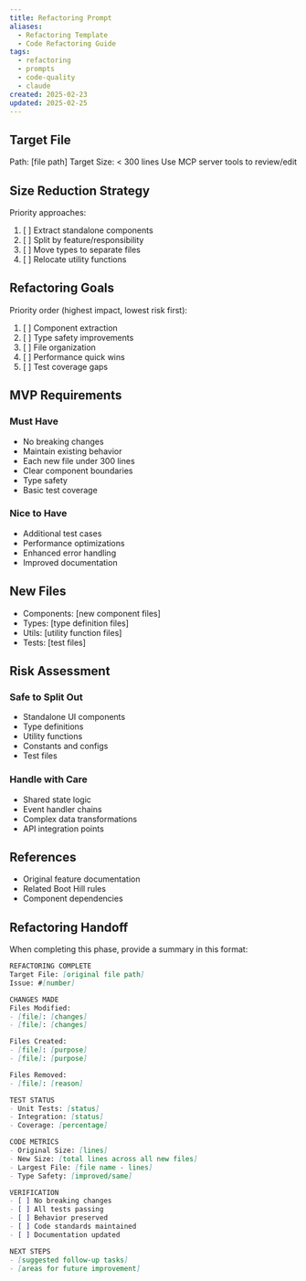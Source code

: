 ```yaml
---
title: Refactoring Prompt
aliases:
  - Refactoring Template
  - Code Refactoring Guide
tags:
  - refactoring
  - prompts
  - code-quality
  - claude
created: 2025-02-23
updated: 2025-02-25
---
```


## Target File
Path: [file path]
Target Size: < 300 lines
Use MCP server tools to review/edit

## Size Reduction Strategy
Priority approaches:
1. [ ] Extract standalone components
2. [ ] Split by feature/responsibility
3. [ ] Move types to separate files
4. [ ] Relocate utility functions

## Refactoring Goals
Priority order (highest impact, lowest risk first):
1. [ ] Component extraction
2. [ ] Type safety improvements
3. [ ] File organization
4. [ ] Performance quick wins
5. [ ] Test coverage gaps

## MVP Requirements
### Must Have
- No breaking changes
- Maintain existing behavior
- Each new file under 300 lines
- Clear component boundaries
- Type safety
- Basic test coverage

### Nice to Have
- Additional test cases
- Performance optimizations
- Enhanced error handling
- Improved documentation

## New Files
- Components: [new component files]
- Types: [type definition files]
- Utils: [utility function files]
- Tests: [test files]

## Risk Assessment
### Safe to Split Out
- Standalone UI components
- Type definitions
- Utility functions
- Constants and configs
- Test files

### Handle with Care
- Shared state logic
- Event handler chains
- Complex data transformations
- API integration points

## References
- Original feature documentation
- Related Boot Hill rules
- Component dependencies

## Refactoring Handoff
When completing this phase, provide a summary in this format:

```markdown
REFACTORING COMPLETE
Target File: [original file path]
Issue: #[number]

CHANGES MADE
Files Modified:
- [file]: [changes]
- [file]: [changes]

Files Created:
- [file]: [purpose]
- [file]: [purpose]

Files Removed:
- [file]: [reason]

TEST STATUS
- Unit Tests: [status]
- Integration: [status]
- Coverage: [percentage]

CODE METRICS
- Original Size: [lines]
- New Size: [total lines across all new files]
- Largest File: [file name - lines]
- Type Safety: [improved/same]

VERIFICATION
- [ ] No breaking changes
- [ ] All tests passing
- [ ] Behavior preserved
- [ ] Code standards maintained
- [ ] Documentation updated

NEXT STEPS
- [suggested follow-up tasks]
- [areas for future improvement]
```